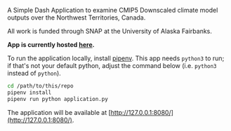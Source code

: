 A Simple Dash Application to examine CMIP5 Downscaled climate model outputs over
the Northwest Territories, Canada.

All work is funded through SNAP at the University of Alaska Fairbanks.

__App is currently hosted [here](https://nwt-dash-app.herokuapp.com/).__

To run the application locally, install [pipenv](https://pipenv.readthedocs.io/en/latest/).  This app needs `python3` to run; if that's not your default python, adjust the command below (i.e. `python3` instead of `python`).

```bash
cd /path/to/this/repo
pipenv install
pipenv run python application.py
```

The application will be available at [http://127.0.0.1:8080/](http://127.0.0.1:8080/).
